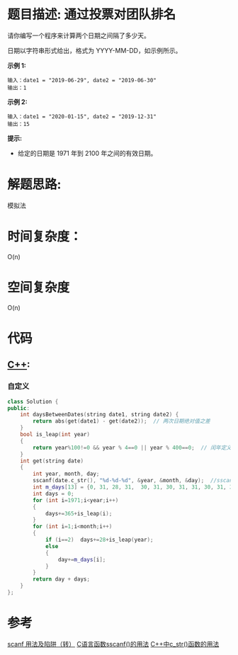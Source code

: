 # 题目描述:  通过投票对团队排名

请你编写一个程序来计算两个日期之间隔了多少天。

日期以字符串形式给出，格式为 YYYY-MM-DD，如示例所示。

**示例 1:**
```
输入：date1 = "2019-06-29", date2 = "2019-06-30"
输出：1
```
**示例 2:**
```
输入：date1 = "2020-01-15", date2 = "2019-12-31"
输出：15
```

**提示:** 

  - 给定的日期是 1971 年到 2100 年之间的有效日期。

# 解题思路:
模拟法

# 时间复杂度：
  O(n)
# 空间复杂度
  O(n)
  
# 代码

## [C++](./Number-Of-Days-Between-Two-Dates.cpp):
###  自定义
```c++
class Solution {
public:
    int daysBetweenDates(string date1, string date2) {
        return abs(get(date1) - get(date2));  // 两次日期绝对值之差
    }
    bool is_leap(int year)
    {
        return year%100!=0 && year % 4==0 || year % 400==0;  // 闰年定义 
    }
    int get(string date)
    {
        int year, month, day;
        sscanf(date.c_str(), "%d-%d-%d", &year, &month, &day);  //sscanf() - 从一个字符串中读进与指定格式相符的数据.
        int m_days[13] = {0, 31, 28, 31,  30, 31, 30, 31, 31, 30, 31, 30, 31};
        int days = 0;
        for (int i=1971;i<year;i++)
        {
            days+=365+is_leap(i);
        }
        for (int i=1;i<month;i++)
        {
            if (i==2)  days+=28+is_leap(year);
            else
            {
                day+=m_days[i];
            }
        }
        return day + days;
    }
};
```

# 参考

  [scanf 用法及陷阱（转）](https://www.cnblogs.com/vanishfan/archive/2013/03/04/2942492.html)
  [C语言函数sscanf()的用法](https://www.cnblogs.com/lyq105/archive/2009/11/28/1612677.html)
  [C++中c_str()函数的用法](https://blog.csdn.net/JIEJINQUANIL/article/details/51547027)

